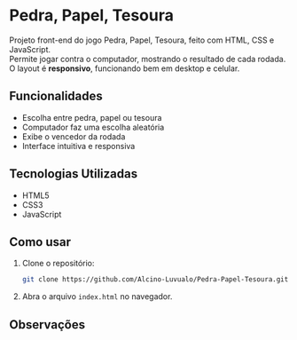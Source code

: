 # Pedra, Papel, Tesoura

Projeto front-end do jogo Pedra, Papel, Tesoura, feito com HTML, CSS e JavaScript.  
Permite jogar contra o computador, mostrando o resultado de cada rodada.  
O layout é **responsivo**, funcionando bem em desktop e celular.

## Funcionalidades

- Escolha entre pedra, papel ou tesoura
- Computador faz uma escolha aleatória
- Exibe o vencedor da rodada
- Interface intuitiva e responsiva

## Tecnologias Utilizadas

- HTML5
- CSS3
- JavaScript

## Como usar

1. Clone o repositório:
   ```bash
   git clone https://github.com/Alcino-Luvualo/Pedra-Papel-Tesoura.git
   ```
2. Abra o arquivo `index.html` no navegador.

## Observações
